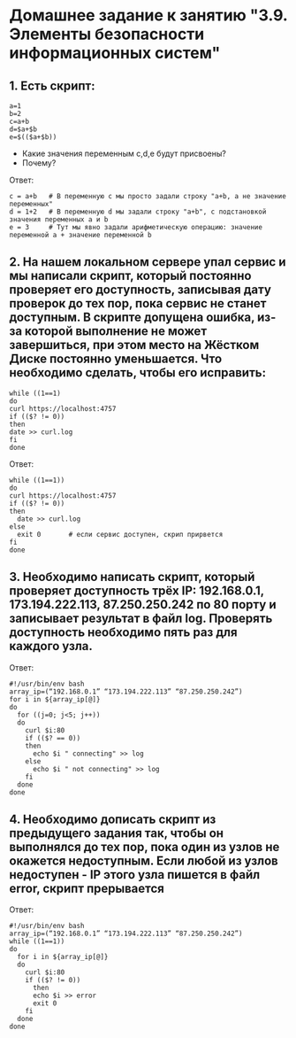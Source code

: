 # Домашнее задание к занятию "3.9. Элементы безопасности информационных систем"

## 1. Есть скрипт:
```shell
a=1
b=2
c=a+b
d=$a+$b
e=$(($a+$b))
```
+ Какие значения переменным c,d,e будут присвоены?
+ Почему?

Ответ:
```shell
c = a+b   # В переменную с мы просто задали строку "a+b, а не значение переменных"
d = 1+2   # В переменную d мы задали строку "a+b", с подстановкой значения переменных a и b
e = 3     # Тут мы явно задали арифметическую операцию: значение переменной а + значение переменной b
```
## 2. На нашем локальном сервере упал сервис и мы написали скрипт, который постоянно проверяет его доступность, записывая дату проверок до тех пор, пока сервис не станет доступным. В скрипте допущена ошибка, из-за которой выполнение не может завершиться, при этом место на Жёстком Диске постоянно уменьшается. Что необходимо сделать, чтобы его исправить:
```shell
while ((1==1)
do
curl https://localhost:4757
if (($? != 0))
then
date >> curl.log
fi
done
```
Ответ:
```shell
while ((1==1))
do
curl https://localhost:4757
if (($? != 0))
then
  date >> curl.log
else
  exit 0       # если сервис доступен, скрип прирвется
fi
done
```

## 3. Необходимо написать скрипт, который проверяет доступность трёх IP: 192.168.0.1, 173.194.222.113, 87.250.250.242 по 80 порту и записывает результат в файл log. Проверять доступность необходимо пять раз для каждого узла.
Ответ:
```shell
#!/usr/bin/env bash
array_ip=(“192.168.0.1” “173.194.222.113” “87.250.250.242”)
for i in ${array_ip[@]}
do
  for ((j=0; j<5; j++))
  do
    curl $i:80
    if (($? == 0))
    then 
      echo $i " connecting" >> log
    else
      echo $i " not connecting" >> log
    fi
  done
done
```
## 4. Необходимо дописать скрипт из предыдущего задания так, чтобы он выполнялся до тех пор, пока один из узлов не окажется недоступным. Если любой из узлов недоступен - IP этого узла пишется в файл error, скрипт прерывается
Ответ:
```shell
#!/usr/bin/env bash
array_ip=(“192.168.0.1” “173.194.222.113” “87.250.250.242”)
while ((1==1))
do
  for i in ${array_ip[@]}
  do
    curl $i:80
    if (($? != 0))
      then
      echo $i >> error
      exit 0
    fi
  done
done
```